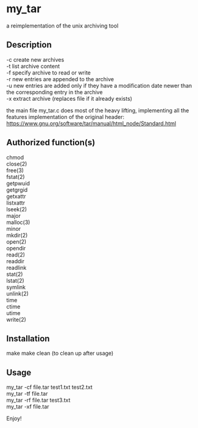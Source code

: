 # my_tar
a reimplementation of the unix archiving tool

## Description
-c create new archives  
-t list archive content  
-f specify archive to read or write  
-r new entries are appended to the archive  
-u new entries are added only if they have a modification date newer than the corresponding entry in the archive  
-x extract archive (replaces file if it already exists)  

the main file my_tar.c does most of the heavy lifting, implementing all the features
implementation of the original header: https://www.gnu.org/software/tar/manual/html_node/Standard.html  

## Authorized function(s)
chmod  
close(2)  
free(3)  
fstat(2)  
getpwuid  
getgrgid  
getxattr  
listxattr  
lseek(2)  
major  
malloc(3)  
minor  
mkdir(2)  
open(2)  
opendir  
read(2)  
readdir  
readlink  
stat(2)  
lstat(2)  
symlink  
unlink(2)  
time  
ctime  
utime  
write(2)  

## Installation
make
make clean (to clean up after usage)

## Usage
my_tar -cf file.tar test1.txt test2.txt  
my_tar -tf file.tar  
my_tar -rf file.tar test3.txt  
my_tar -xf file.tar  

Enjoy!
